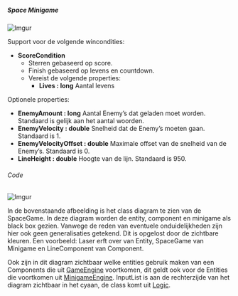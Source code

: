 ##### Space Minigame

![Imgur](https://i.imgur.com/5yUh9qJ.png)

Support voor de volgende wincondities:
- <strong>ScoreCondition</strong>
    - Sterren gebaseerd op score.
    - Finish gebaseerd op levens en countdown.
    - Vereist de volgende properties:
        - <strong>Lives : long</strong>
        Aantal levens

Optionele properties:
- <strong>EnemyAmount : long</strong>
    Aantal Enemy’s dat geladen moet worden. Standaard is gelijk aan het aantal woorden.
- <strong>EnemyVelocity : double</strong>
    Snelheid dat de Enemy’s moeten gaan. Standaard is 1. 
- <strong>EnemyVelocityOffset : double</strong>
    Maximale offset van de snelheid van de Enemy’s. Standaard is 0.
- <strong>LineHeight : double</strong>
    Hoogte van de lijn. Standaard is 950.

###### Code

![Imgur](https://i.imgur.com/cLocLkZ.png)

In de bovenstaande afbeelding is het class diagram te zien van de SpaceGame. In deze diagram worden de entity, component en minigame als black box gezien. Vanwege de reden van eventuele onduidelijkheden zijn hier ook geen generalisaties getekend. Dit is opgelost door de zichtbare kleuren. Een voorbeeld: Laser erft over van Entity, SpaceGame van Minigame en LineComponent van Component. 

Ook zijn in dit diagram zichtbaar welke entities gebruik maken van een Components die uit [GameEngine](https://github.com/Bloemendaal/TypTop/tree/dev/TypTop.GameEngine#game) voortkomen, dit geldt ook voor de Entities die voortkomen uit [MinigameEngine](https://github.com/Bloemendaal/TypTop/tree/dev/TypTop.Minigame#minigame-engine). InputList is aan de rechterzijde van het diagram zichtbaar in het cyaan, de class komt uit [Logic](https://github.com/Bloemendaal/TypTop/tree/dev/TypTop.Logic#logic).
